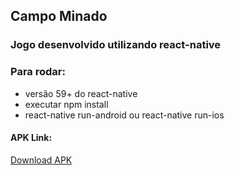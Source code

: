 ## Campo Minado

### Jogo desenvolvido utilizando react-native

### Para rodar:
 - versão 59+ do react-native
 - executar npm install
 - react-native run-android ou react-native run-ios

#### APK Link:
[Download APK](https://drive.google.com/file/d/1s0gqtMRnAqGCxwcT9CcAhb6WFGjBNPaZ/view?usp=sharing)
